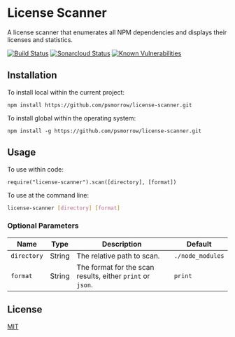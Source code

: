 # License Scanner
A license scanner that enumerates all NPM dependencies and displays their licenses and statistics.

[![Build Status](https://travis-ci.com/psmorrow/license-scanner.svg?branch=master)](https://travis-ci.com/psmorrow/license-scanner) [![Sonarcloud Status](https://sonarcloud.io/api/project_badges/measure?project=psmorrow_license-scanner&metric=alert_status)](https://sonarcloud.io/dashboard?id=psmorrow_license-scanner) [![Known Vulnerabilities](https://snyk.io/test/github/psmorrow/license-scanner/badge.svg?targetFile=package.json)](https://snyk.io/test/github/psmorrow/license-scanner?targetFile=package.json)

## Installation

To install local within the current project:
```
npm install https://github.com/psmorrow/license-scanner.git
```

To install global within the operating system:
```
npm install -g https://github.com/psmorrow/license-scanner.git
```

## Usage

To use within code:
```
require("license-scanner").scan([directory], [format])
```

To use at the command line:
```bash
license-scanner [directory] [format]
```

### Optional Parameters

| Name        | Type    | Description                                                | Default          |
| ----------- | ------- | ---------------------------------------------------------- | ---------------- |
| `directory` | String  | The relative path to scan.                                 | `./node_modules` |
| `format`    | String  | The format for the scan results, either `print` or `json`. | `print`          |

## License
[MIT](LICENSE)

